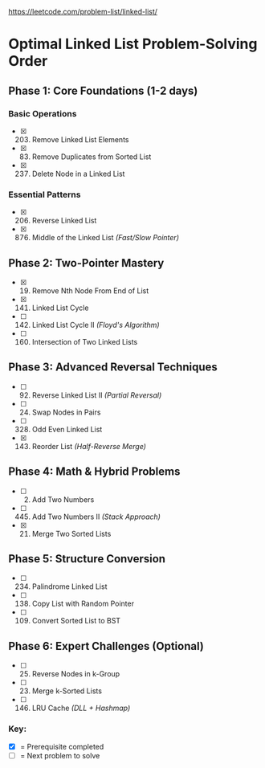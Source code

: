 https://leetcode.com/problem-list/linked-list/

# Optimal Linked List Problem-Solving Order

## Phase 1: Core Foundations (1-2 days)

### Basic Operations

- [x] 203. Remove Linked List Elements
- [x] 83. Remove Duplicates from Sorted List
- [x] 237. Delete Node in a Linked List

### Essential Patterns

- [x] 206. Reverse Linked List
- [x] 876. Middle of the Linked List _(Fast/Slow Pointer)_

## Phase 2: Two-Pointer Mastery

- [x] 19. Remove Nth Node From End of List
- [x] 141. Linked List Cycle
- [ ] 142. Linked List Cycle II _(Floyd's Algorithm)_
- [ ] 160. Intersection of Two Linked Lists

## Phase 3: Advanced Reversal Techniques

- [ ] 92. Reverse Linked List II _(Partial Reversal)_
- [ ] 24. Swap Nodes in Pairs
- [ ] 328. Odd Even Linked List
- [x] 143. Reorder List _(Half-Reverse Merge)_

## Phase 4: Math & Hybrid Problems

- [ ] 2. Add Two Numbers
- [ ] 445. Add Two Numbers II _(Stack Approach)_
- [x] 21. Merge Two Sorted Lists

## Phase 5: Structure Conversion

- [ ] 234. Palindrome Linked List
- [ ] 138. Copy List with Random Pointer
- [ ] 109. Convert Sorted List to BST

## Phase 6: Expert Challenges (Optional)

- [ ] 25. Reverse Nodes in k-Group
- [ ] 23. Merge k-Sorted Lists
- [ ] 146. LRU Cache _(DLL + Hashmap)_

### Key:

- [x] = Prerequisite completed
- [ ] = Next problem to solve
